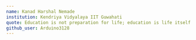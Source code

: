 ```yaml
---
name: Kanad Harshal Nemade
institution: Kendriya Vidyalaya IIT Guwahati
quote: Education is not preparation for life; education is life itself.
github_user: Arduino3128
---
```

